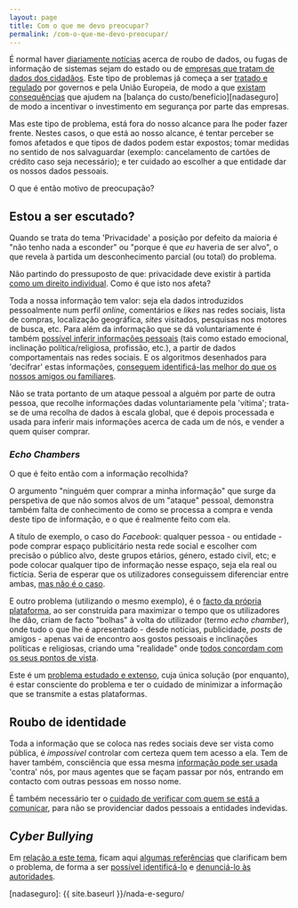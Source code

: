 ```yaml
---
layout: page
title: Com o que me devo preocupar?
permalink: /com-o-que-me-devo-preocupar/
---
```


É normal haver [diariamente notícias][hackuber] acerca de roubo de dados, ou fugas de informação de sistemas sejam do estado ou de [empresas que tratam de dados dos cidadãos][hackequifax]. Este tipo de problemas já começa a ser [tratado e regulado][gdpr] por governos e pela União Europeia, de modo a que [existam consequências][multasfugadados] que ajudem na [balança do custo/benefício][nadaseguro] de modo a incentivar o investimento em segurança por parte das empresas.

Mas este tipo de problema, está fora do nosso alcance para lhe poder fazer frente. Nestes casos, o que está ao nosso alcance, é tentar perceber se fomos afetados e que tipos de dados podem estar expostos; tomar medidas no sentido de nos salvaguardar (exemplo: cancelamento de cartões de crédito caso seja necessário); e ter cuidado ao escolher a que entidade dar os nossos dados pessoais.

O que é então motivo de preocupação?

## Estou a ser escutado?

Quando se trata do tema 'Privacidade' a posição por defeito da maioria é "não tenho nada a esconder" ou "porque é que *eu* haveria de ser alvo", o que revela à partida um desconhecimento parcial (ou total) do problema.

Não partindo do pressuposto de que: privacidade deve existir à partida [como um direito individual][direitoprivacidade]. Como é que isto nos afeta?

Toda a nossa informação tem valor: seja ela dados introduzidos pessoalmente num perfil *online*, comentários e *likes* nas redes sociais, lista de compras, localização geográfica, *sites* visitados, pesquisas nos motores de busca, etc. Para além da informação que se dá voluntariamente é também [possível inferir informações pessoais][ams] (tais como estado emocional, inclinação política/religiosa, profissão, etc.), a partir de dados comportamentais nas redes sociais. E os algoritmos desenhados para 'decifrar' estas informações, [conseguem identificá-las melhor do que os nossos amigos ou familiares][fblikes].

Não se trata portanto de um ataque pessoal a alguém por parte de outra pessoa, que recolhe informações dadas voluntariamente pela 'vítima'; trata-se de uma recolha de dados à escala global, que é depois processada e usada para inferir mais informações acerca de cada um de nós, e vender a quem quiser comprar.

### *Echo Chambers*

O que é feito então com a informação recolhida?

O argumento "ninguém quer comprar a minha informação" que surge da perspetiva de que não somos alvos de um "ataque" pessoal, demonstra também falta de conhecimento de como se processa a compra e venda deste tipo de informação, e o que é realmente feito com ela.

A título de exemplo, o caso do *Facebook*: qualquer pessoa - ou entidade - pode comprar espaço publicitário nesta rede social e escolher com precisão o público alvo, deste grupos etários, género, estado civil, etc; e pode colocar qualquer tipo de informação nesse espaço, seja ela real ou fictícia. Seria de esperar que os utilizadores conseguissem diferenciar entre ambas, [mas não é o caso][fbfake].

E outro problema (utilizando o mesmo exemplo), é o [facto da própria plataforma][fbalgo], ao ser construída para maximizar o tempo que os utilizadores lhe dão, criam de facto "bolhas" à volta do utilizador (termo *echo chamber*), onde tudo o que lhe é apresentado - desde notícias, publicidade, *posts* de amigos - apenas vai de encontro aos gostos pessoais e inclinações políticas e religiosas, criando uma "realidade" onde [todos concordam com os seus pontos de vista][fbecho].

Este é um [problema estudado e extenso][fbstudy], cuja única solução (por enquanto), é estar consciente do problema e ter o cuidado de minimizar a informação que se transmite a estas plataformas.

## Roubo de identidade

Toda a informação que se coloca nas redes sociais deve ser vista como pública, é *impossível* controlar com certeza quem tem acesso a ela. Tem de haver também, consciência que essa mesma [informação pode ser usada][rouboidrs] 'contra' nós, por maus agentes que se façam passar por nós, entrando em contacto com outras pessoas em nosso nome.

É também necessário ter o [cuidado de verificar com quem se está a comunicar][pjrouboid], para não se providenciar dados pessoais a entidades indevidas.

## *Cyber Bullying*

Em [relação a este tema][cbrtp], ficam aqui [algumas referências][cbex] que clarificam bem o problema, de forma a ser [possível identificá-lo][cbpdf] e [denunciá-lo às autoridades][apav].

[fbalgo]: https://www.publico.pt/2018/03/09/tecnologia/noticia/cofundador-facebook-os-algoritmos-nao-sao-neutros-1806048
[fbecho]: https://edition.cnn.com/2017/01/22/health/facebook-study-narrow-minded-trnd/index.html
[fbfake]: https://techcrunch.com/2016/11/10/facebook-admits-it-must-do-more-to-stop-the-spread-of-misinformation-on-its-platform/
[multasfugadados]: http://exameinformatica.sapo.pt/noticias/mercados/2018-03-01-Governo-quer-isentar-Estado-de-multas-por-fugas-de-dados-mas-preve-coimas-de-20-milhoes-para-privados
[hackuber]: http://www.tvi24.iol.pt/tecnologia/ataque-informatico/uber-escondeu-roubo-de-dados-de-57-milhoes-de-utilizadores-em-todo-o-mundo
[hackequifax]: https://www.theverge.com/2018/2/11/17001046/equifax-hack-personal-data-tax-identification-numbers-email-addresses-drivers-licenses-cybersecurity
[gdpr]: https://www.eugdpr.org/
[direitoprivacidade]: https://www.rtp.pt/noticias/cultura/26-ong-internacionais-pedem-na-onu-promocao-do-direito-a-privacidade-online_n837516
[ams]: https://applymagicsauce.com/about_us.html
[fblikes]: http://www.businessinsider.com/what-facebook-likes-say-about-you-2017-9
[fbstudy]: http://science.sciencemag.org/content/early/2015/05/08/science.aaa1160
[pjrouboid]: https://www.publico.pt/2015/10/28/sociedade/noticia/pj-apela-aos-internautas-que-tenham-cuidados-redobrados-para-evitar-cibercrime-1712639
[rouboidrs]: https://www.jn.pt/inovacao/interior/roubo-de-identidade-nas-redes-sociais-online-1206824.html
[cbrtp]: https://www.rtp.pt/noticias/pais/cyberbullying-a-criancas-aumenta-em-portugal_n803639
[cbex]: http://expresso.sapo.pt/sociedade/2016-12-08-Cyberbullying-agressao-permanente#gs.9_0lt8U
[apav]: http://www.apavparajovens.pt/pt/go/devo-denunciar8
[cbpdf]: ../files/Infocedi_65_cyberbullying.pdf
[nadaseguro]: {{ site.baseurl }}/nada-e-seguro/
